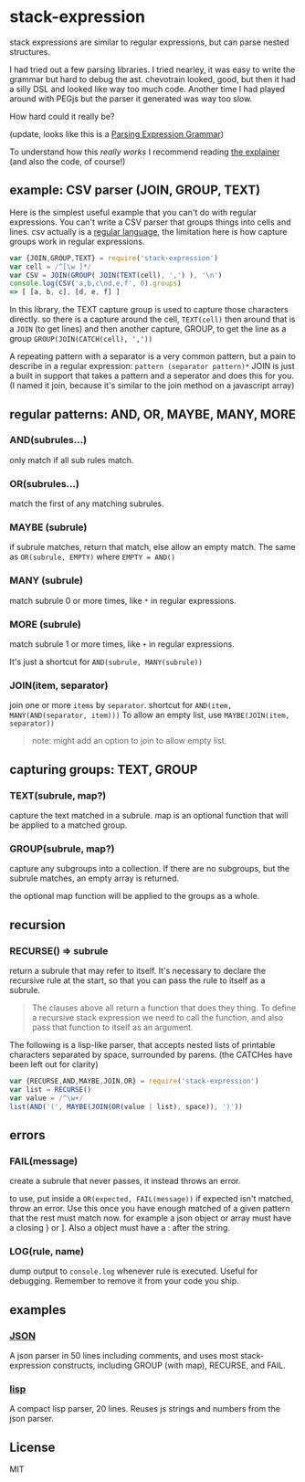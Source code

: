 # stack-expression

stack expressions are similar to regular expressions, but can parse nested structures.

I had tried out a few parsing libraries. I tried nearley, it was easy to write
the grammar but hard to debug the ast. chevotrain looked, good, but then it had a silly
DSL and looked like way too much code. Another time I had played around with PEGjs
but the parser it generated was way too slow.

How hard could it really be?

(update, looks like this is a [Parsing Expression Grammar](https://en.wikipedia.org/wiki/Parsing_expression_grammar))

To understand how this _really works_ I recommend reading [the explainer](./explain.md)
(and also the code, of course!)

## example: CSV parser (JOIN, GROUP, TEXT)

Here is the simplest useful example that you can't do with regular expressions.
You can't write a CSV parser that groups things into cells and lines.
csv actually is a [regular language](https://en.wikipedia.org/wiki/Regular_language),
the limitation here is how capture groups work in regular expressions.

``` js
var {JOIN,GROUP,TEXT} = require('stack-expression')
var cell = /^[\w ]*/
var CSV = JOIN(GROUP( JOIN(TEXT(cell), ',') ), '\n')
console.log(CSV('a,b,c\nd,e,f', 0).groups)
=> [ [a, b, c], [d, e, f] ]
```

In this library, the TEXT capture group is used to capture those characters directly.
so there is a capture around the cell, `TEXT(cell)` then around that is a `JOIN` (to get lines)
and then another capture, GROUP, to get the line as a group `GROUP(JOIN(CATCH(cell), ','))`

A repeating pattern with a separator is a very common pattern, but a pain
to describe in a regular expression: `pattern (separator pattern)*`
JOIN is just a built in support that takes a pattern and a seperator and does this for you.
(I named it join, because it's similar to the join method on a javascript array)

## regular patterns: AND, OR, MAYBE, MANY, MORE

### AND(subrules...)

only match if all sub rules match.

### OR(subrules...)

match the first of any matching subrules.

### MAYBE (subrule)

if subrule matches, return that match, else allow an empty match.
The same as `OR(subrule, EMPTY)` where `EMPTY = AND()`

### MANY (subrule)

match subrule 0 or more times, like `*` in regular expressions.

### MORE (subrule)

match subrule 1 or more times, like `+` in regular expressions.

It's just a shortcut for `AND(subrule, MANY(subrule))`

### JOIN(item, separator)

join one or more `items` by `separator`.
shortcut for `AND(item, MANY(AND(separator, item)))`
To allow an empty list, use `MAYBE(JOIN(item, separator))`

> note: might add an option to join to allow empty list.

## capturing groups: TEXT, GROUP

### TEXT(subrule, map?)

capture the text matched in a subrule.
map is an optional function that will be applied to a matched group.

### GROUP(subrule, map?)

capture any subgroups into a collection. If there are no subgroups,
but the subrule matches, an empty array is returned.

the optional map function will be applied to the groups as a whole.

## recursion

### RECURSE() => subrule

return a subrule that may refer to itself. It's necessary to declare the recursive rule
at the start, so that you can pass the rule to itself as a subrule.

> The clauses above all return a function that does they thing. To define a recursive
stack expression we need to call the function, and also pass that function to itself
as an argument.

The following is a lisp-like parser, that accepts nested lists of printable
characters separated by space, surrounded by parens. (the CATCHes have been left out
for clarity)

``` js
var {RECURSE,AND,MAYBE,JOIN,OR} = require('stack-expression')
var list = RECURSE()
var value = /^\w+/
list(AND('(', MAYBE(JOIN(OR(value | list), space)), ')'))
```

## errors

### FAIL(message)

create a subrule that never passes, it instead throws an error.

to use, put inside a `OR(expected, FAIL(message))` if expected isn't matched,
throw an error. Use this once you have enough matched of a given pattern
that the rest must match now. for example a json object or array must have a closing
} or ]. Also a object must have a : after the string.

### LOG(rule, name)

dump output to `console.log` whenever rule is executed. Useful for debugging.
Remember to remove it from your code you ship.

## examples

### [JSON](./examples/json.js)

A json parser in 50 lines including comments, and uses most stack-expression constructs,
including GROUP (with map), RECURSE, and FAIL.

### [lisp](./examples/lisp.js)

A compact lisp parser, 20 lines. Reuses js strings and numbers from the json parser.


## License

MIT
